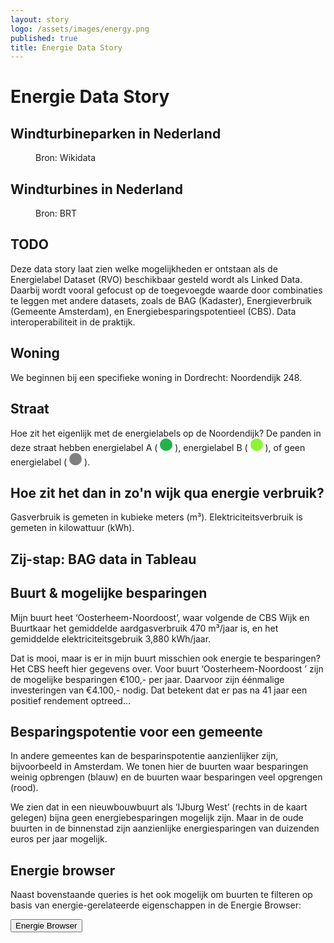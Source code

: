 ```yaml
---
layout: story
logo: /assets/images/energy.png
published: true
title: Energie Data Story
---
```


<h1>Energie Data Story</h1>

<h2>Windturbineparken in Nederland</h2>

<figure>
  <query data-config-ref="https://data.labs.kadaster.nl/kadaster/-/queries/wikidata-windfarms">
  </query>
  <figcaption>
    Bron: Wikidata
  </figcaption>
</figure>

<h2>Windturbines in Nederland</h2>

<figure>
  <query data-config-ref="https://data.labs.kadaster.nl/kadaster/-/queries/brt-windturbines">
  </query>
  <figcaption>
    Bron: BRT
  </figcaption>
</figure>

<h2>TODO</h2>

<p>Deze data story laat zien welke mogelijkheden er ontstaan als de Energielabel Dataset (RVO) beschikbaar gesteld wordt als Linked Data.  Daarbij wordt vooral gefocust op de toegevoegde waarde door combinaties te leggen met andere datasets, zoals de BAG (Kadaster), Energieverbruik (Gemeente Amsterdam), en Energiebesparingspotentieel (CBS).  Data interoperabiliteit in de praktijk.</p>

<h2>Woning</h2>

<p>We beginnen bij een specifieke woning in Dordrecht: Noordendijk 248.</p>

<query data-config-ref="https://data.labs.kadaster.nl/kadaster/-/queries/Dordrecht-Noordendijk">
</query>

<h2>Straat</h2>

<p>
Hoe zit het eigenlijk met de energielabels op de Noordendijk?  De
panden in deze straat hebben energielabel A (
<svg height="20" viewBox="0 0 20 20" xmlns="http://www.w3.org/2000/svg">
  <circle cx="10" cy="10" fill="#22b14c" r="10"></circle>
</svg>
), energielabel B (
<svg height="20" viewBox="0 0 20 20" xmlns="http://www.w3.org/2000/svg">
  <circle cx="10" cy="10" fill="#8ff334" r="10"></circle>
</svg>
), of geen energielabel (
<svg height="20" viewBox="0 0 20 20" xmlns="http://www.w3.org/2000/svg">
  <circle cx="10" cy="10" fill="grey" r="10"></circle>
</svg>
).
</p>

<query data-config-ref="https://data.labs.kadaster.nl/kadaster/-/queries/q2-dordrecht">
</query>

<h2>Hoe zit het dan in zo'n wijk qua energie verbruik?</h2>

<p>Gasverbruik is gemeten in kubieke meters (m³).
Elektriciteitsverbruik is gemeten in kilowattuur (kWh).</p>

<query data-config-ref="https://data.labs.kadaster.nl/kadaster/-/queries/q3-cbs">
</query>

<h2>Zij-stap: BAG data in Tableau</h2>

<script type="text/javascript" src="/assets/js/tableau/viz_v1.js">
</script>

<div class="tableauPlaceholder">
	<object class="tableauViz" style="display:none;">
		<param name="host_url" value="https%3A%2F%2Fpublic.tableau.com%2F">
		<param name="embed_code_version" value="3">
		<param name="site_root" value="">
		<param name="name" value="Osterheem&#47;Dashboard1">
		<param name="tabs" value="yes">
		<param name="toolbar" value="yes">
		<param name="static_image" value="https:&#47;&#47;public.tableau.com&#47;static&#47;images&#47;Os&#47;Osterheem&#47;Dashboard1&#47;1.png">
		<param name="animate_transition" value="yes">
		<param name="display_static_image" value="yes">
		<param name="display_spinner" value="yes">
		<param name="display_overlay" value="yes">
		<param name="display_count" value="yes">
	</object>
</div>

<h2>Buurt & mogelijke besparingen</h2>

<p>Mijn buurt heet ‘Oosterheem-Noordoost’, waar volgende de CBS Wijk
en Buurtkaar het gemiddelde aardgasverbruik 470 m³/jaar is, en het
gemiddelde elektriciteitsgebruik 3,880 kWh/jaar.</p>

<p>Dat is mooi, maar is er in mijn buurt misschien ook energie te
besparingen?  Het CBS heeft hier gegevens over.  Voor buurt
‘Oosterheem-Noordoost ’ zijn de mogelijke besparingen €100,- per jaar.
Daarvoor zijn éénmalige investeringen van €4.100,- nodig.  Dat
betekent dat er pas na 41 jaar een positief rendement optreed…</p>

<query data-config-ref="https://data.labs.kadaster.nl/kadaster/-/queries/q4-energie">
</query>

<!-- <h2>Reële energiebesparing</h2>

<p>De volgende kaart toont de totale besparing in energieverbruik
(uitgedrukt in euro per jaar) die in koopwoningen behaald kan worden
wanneer alle energiebesparende maatregelen die nog kunnen worden
toegepast in de woning worden gerealiseerd.  Besparingen liggen
landelijk tussen €0 (blauw/koud) en €2.280 (rood/warm).</p>

<query data-config-ref="https://data.labs.kadaster.nl/kadaster/-/queries/q5-energie">
</query>
<h2> Theoretische energiebesparing</h2>

<p>De volgende thematische kaart laat de theoretische energiebesparing
zien.  Landelijk ligt dit besparingspotentieel tussen €0 en €1.900 per
koopwoning per jaar.</p>

<query data-config-ref="https://data.labs.kadaster.nl/kadaster/-/queries/q6-energie">
</query> -->

<h2>Besparingspotentie voor een gemeente</h2>

<p>In andere gemeentes kan de besparinspotentie aanzienlijker zijn,
bijvoorbeeld in Amsterdam.  We tonen hier de buurten waar besparingen
weinig opbrengen (blauw) en de buurten waar besparingen veel opgrengen
(rood).</p>

<p>We zien dat in een nieuwbouwbuurt als ‘IJburg West’ (rechts in de
kaart gelegen) bijna geen energiebesparingen mogelijk zijn. Maar in de
oude buurten in de binnenstad zijn aanzienlijke energiesparingen van
duizenden euros per jaar mogelijk.</p>

<query data-config-ref="https://data.labs.kadaster.nl/kadaster/-/queries/q7-energie">
</query>

<!-- <h2>Hoog Energieverbruik?</h2>

<p>We zijn wel benieuwd welke gebouwen in Amsterdam veel energie
verbruiken, en welk energielabel daar dan bij hoort.</p>

<query data-config-ref="https://data.labs.kadaster.nl/kadaster/-/queries/q8-energie">
</query> -->

<h2>Energie browser</h2>

<p>Naast bovenstaande queries is het ook mogelijk om buurten te
filteren op basis van energie-gerelateerde eigenschappen in de Energie
Browser:</p>

<a href="../../presentations/energie-browser" target="_blank">
  <button>Energie Browser</button>
</a>
